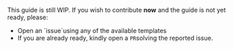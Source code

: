 This guide is still WIP. If you wish to contribute **now** and the guide is not yet ready, please:

- Open an ´issue´using any of the available templates
- If you are already ready, kindly open a `PR`solving the reported issue.
